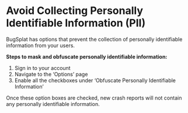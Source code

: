 # Avoid Collecting Personally Identifiable Information \(PII\)

BugSplat has options that prevent the collection of personally identifiable information from your users.

**Steps to mask and obfuscate personally identifiable information:**

1. Sign in to your account
2. Navigate to the ‘Options’ page
3. Enable all the checkboxes under ‘Obfuscate Personally Identifiable Information’

Once these option boxes are checked, new crash reports will not contain any personally identifiable information.

